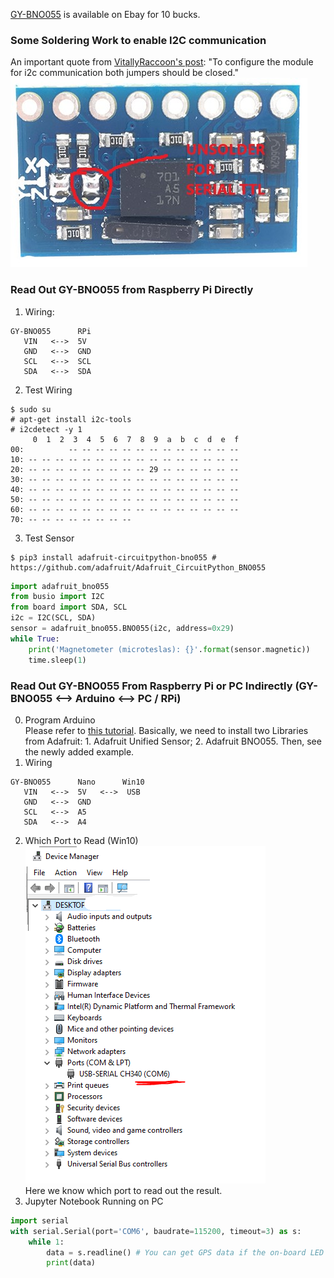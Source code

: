 [GY-BNO055](https://www.ebay.com/itm/172970055900) is available on Ebay for 10 bucks.<br>
### Some Soldering Work to enable I2C communication<br>  
An important quote from [VitallyRaccoon's post](https://forum.arduino.cc/index.php?topic=574580.0): "To configure the module for i2c communication both jumpers should be closed."<br>
![Soldering Problem](https://raw.githubusercontent.com/xg590/IoT/master/GY-BNO055/GY-BNO055_Soldering_Problem.jpg)
### Read Out GY-BNO055 from Raspberry Pi Directly
1. Wiring:
```
GY-BNO055      RPi      
   VIN   <-->  5V   
   GND   <-->  GND  
   SCL   <-->  SCL 
   SDA   <-->  SDA  
```
2. Test Wiring
```shell
$ sudo su
# apt-get install i2c-tools
# i2cdetect -y 1
     0  1  2  3  4  5  6  7  8  9  a  b  c  d  e  f
00:          -- -- -- -- -- -- -- -- -- -- -- -- --
10: -- -- -- -- -- -- -- -- -- -- -- -- -- -- -- --
20: -- -- -- -- -- -- -- -- -- 29 -- -- -- -- -- --
30: -- -- -- -- -- -- -- -- -- -- -- -- -- -- -- --
40: -- -- -- -- -- -- -- -- -- -- -- -- -- -- -- --
50: -- -- -- -- -- -- -- -- -- -- -- -- -- -- -- --
60: -- -- -- -- -- -- -- -- -- -- -- -- -- -- -- --
70: -- -- -- -- -- -- -- --
```
3. Test Sensor
```shell
$ pip3 install adafruit-circuitpython-bno055 # https://github.com/adafruit/Adafruit_CircuitPython_BNO055
```
```python
import adafruit_bno055
from busio import I2C
from board import SDA, SCL
i2c = I2C(SCL, SDA)
sensor = adafruit_bno055.BNO055(i2c, address=0x29)
while True: 
    print('Magnetometer (microteslas): {}'.format(sensor.magnetic))  
    time.sleep(1)
``` 
### Read Out GY-BNO055 From Raspberry Pi or PC Indirectly (GY-BNO055 <--> Arduino <--> PC / RPi)
0. Program Arduino<br>
Please refer to [this tutorial](https://learn.adafruit.com/adafruit-bno055-absolute-orientation-sensor/arduino-code). Basically, we need to install two Libraries from Adafruit: 1. Adafruit Unified Sensor; 2. Adafruit BNO055. Then, see the newly added example. <br>
1. Wiring 
```
GY-BNO055      Nano      Win10
   VIN   <-->  5V   <-->  USB
   GND   <-->  GND  
   SCL   <-->  A5  
   SDA   <-->  A4            
```
2. Which Port to Read (Win10)<br>
![alt text](https://raw.githubusercontent.com/xg590/IoT/master/src/COM_6.png "COM6")<br>
Here we know which port to read out the result.<br>
3. Jupyter Notebook Running on PC
```python
import serial
with serial.Serial(port='COM6', baudrate=115200, timeout=3) as s:
    while 1:
        data = s.readline() # You can get GPS data if the on-board LED blinks.
        print(data)
```
